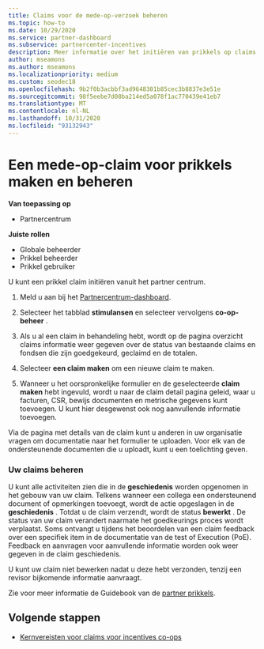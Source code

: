 ```yaml
---
title: Claims voor de mede-op-verzoek beheren
ms.topic: how-to
ms.date: 10/29/2020
ms.service: partner-dashboard
ms.subservice: partnercenter-incentives
description: Meer informatie over het initiëren van prikkels op claims van partner Center. U kunt alle activiteiten zien die in de geschiedenis worden opgenomen in het gebouw van uw claim.
author: mseamons
ms.author: mseamons
ms.localizationpriority: medium
ms.custom: seodec18
ms.openlocfilehash: 9b2f0b3acbbf3ad9648301b85cec3b8837e3e51e
ms.sourcegitcommit: 98f5eebe7d08ba214ed5a078f1ac770439e41eb7
ms.translationtype: MT
ms.contentlocale: nl-NL
ms.lasthandoff: 10/31/2020
ms.locfileid: "93132943"
---
```

# <a name="create-and-manage-an-incentives-co-op-claim"></a>Een mede-op-claim voor prikkels maken en beheren

**Van toepassing op**

- Partnercentrum

**Juiste rollen**

- Globale beheerder
- Prikkel beheerder
- Prikkel gebruiker

U kunt een prikkel claim initiëren vanuit het partner centrum.

1. Meld u aan bij het [Partnercentrum-dashboard](https://partner.microsoft.com/dashboard/).

2. Selecteer het tabblad **stimulansen** en selecteer vervolgens **co-op-beheer** .

3. Als u al een claim in behandeling hebt, wordt op de pagina overzicht claims informatie weer gegeven over de status van bestaande claims en fondsen die zijn goedgekeurd, geclaimd en de totalen.

4. Selecteer **een claim maken** om een nieuwe claim te maken.

5. Wanneer u het oorspronkelijke formulier en de geselecteerde **claim maken** hebt ingevuld, wordt u naar de claim detail pagina geleid, waar u facturen, CSR, bewijs documenten en metrische gegevens kunt toevoegen. U kunt hier desgewenst ook nog aanvullende informatie toevoegen.

Via de pagina met details van de claim kunt u anderen in uw organisatie vragen om documentatie naar het formulier te uploaden. Voor elk van de ondersteunende documenten die u uploadt, kunt u een toelichting geven. 

### <a name="manage-your-claims"></a>Uw claims beheren

U kunt alle activiteiten zien die in de **geschiedenis** worden opgenomen in het gebouw van uw claim. Telkens wanneer een collega een ondersteunend document of opmerkingen toevoegt, wordt de actie opgeslagen in de **geschiedenis** . Totdat u de claim verzendt, wordt de status **bewerkt** . De status van uw claim verandert naarmate het goedkeurings proces wordt verplaatst. Soms ontvangt u tijdens het beoordelen van een claim feedback over een specifiek item in de documentatie van de test of Execution (PoE). Feedback en aanvragen voor aanvullende informatie worden ook weer gegeven in de claim geschiedenis.

U kunt uw claim niet bewerken nadat u deze hebt verzonden, tenzij een revisor bijkomende informatie aanvraagt.

Zie voor meer informatie de Guidebook van de [partner prikkels](https://assetsprod.microsoft.com/co-op-guidebook.pdf).

## <a name="next-steps"></a>Volgende stappen

- [Kernvereisten voor claims voor incentives co-ops](core-requirements.md)